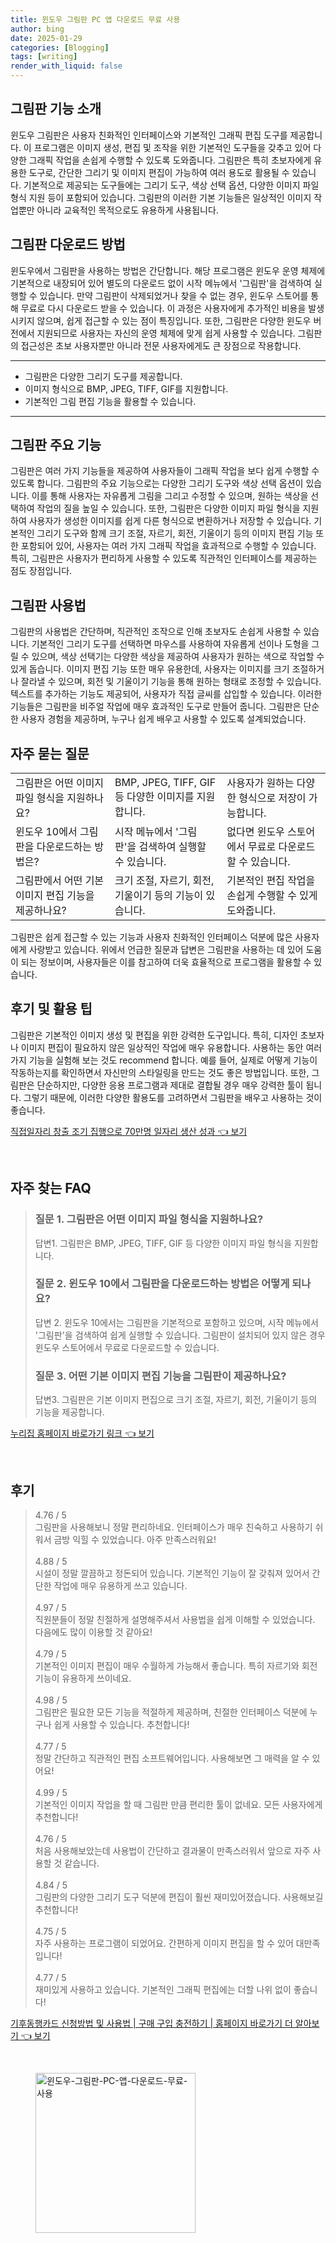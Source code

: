 ```yaml
---
title: 윈도우 그림판 PC 앱 다운로드 무료 사용
author: bing
date: 2025-01-29
categories: [Blogging]
tags: [writing]
render_with_liquid: false
---
```



<h2 id='그림판 기능 소개'>그림판 기능 소개</h2>

<p>윈도우 그림판은 사용자 친화적인 인터페이스와 기본적인 그래픽 편집 도구를 제공합니다. 이 프로그램은 이미지 생성, 편집 및 조작을 위한 기본적인 도구들을 갖추고 있어 다양한 그래픽 작업을 손쉽게 수행할 수 있도록 도와줍니다. 그림판은 특히 초보자에게 유용한 도구로, 간단한 그리기 및 이미지 편집이 가능하여 여러 용도로 활용될 수 있습니다. 기본적으로 제공되는 도구들에는 그리기 도구, 색상 선택 옵션, 다양한 이미지 파일 형식 지원 등이 포함되어 있습니다. 그림판의 이러한 기본 기능들은 일상적인 이미지 작업뿐만 아니라 교육적인 목적으로도 유용하게 사용됩니다.</p>

<h2 id='그림판 다운로드 방법'>그림판 다운로드 방법</h2>

<p>윈도우에서 그림판을 사용하는 방법은 간단합니다. 해당 프로그램은 윈도우 운영 체제에 기본적으로 내장되어 있어 별도의 다운로드 없이 시작 메뉴에서 '그림판'을 검색하여 실행할 수 있습니다. 만약 그림판이 삭제되었거나 찾을 수 없는 경우, 윈도우 스토어를 통해 무료로 다시 다운로드 받을 수 있습니다. 이 과정은 사용자에게 추가적인 비용을 발생시키지 않으며, 쉽게 접근할 수 있는 점이 특징입니다. 또한, 그림판은 다양한 윈도우 버전에서 지원되므로 사용자는 자신의 운영 체제에 맞게 쉽게 사용할 수 있습니다. 그림판의 접근성은 초보 사용자뿐만 아니라 전문 사용자에게도 큰 장점으로 작용합니다.</p>

<hr />

<ul>
    <li>그림판은 다양한 그리기 도구를 제공합니다.</li>
    <li>이미지 형식으로 BMP, JPEG, TIFF, GIF를 지원합니다.</li>
    <li>기본적인 그림 편집 기능을 활용할 수 있습니다.</li>
</ul>

<hr />

<h2 id='그림판 주요 기능'>그림판 주요 기능</h2>

<p>그림판은 여러 가지 기능들을 제공하여 사용자들이 그래픽 작업을 보다 쉽게 수행할 수 있도록 합니다. 그림판의 주요 기능으로는 다양한 그리기 도구와 색상 선택 옵션이 있습니다. 이를 통해 사용자는 자유롭게 그림을 그리고 수정할 수 있으며, 원하는 색상을 선택하여 작업의 질을 높일 수 있습니다. 또한, 그림판은 다양한 이미지 파일 형식을 지원하여 사용자가 생성한 이미지를 쉽게 다른 형식으로 변환하거나 저장할 수 있습니다. 기본적인 그리기 도구와 함께 크기 조절, 자르기, 회전, 기울이기 등의 이미지 편집 기능 또한 포함되어 있어, 사용자는 여러 가지 그래픽 작업을 효과적으로 수행할 수 있습니다. 특히, 그림판은 사용자가 편리하게 사용할 수 있도록 직관적인 인터페이스를 제공하는 점도 장점입니다.</p>

<h2 id='그림판 사용법'>그림판 사용법</h2>

<p>그림판의 사용법은 간단하며, 직관적인 조작으로 인해 초보자도 손쉽게 사용할 수 있습니다. 기본적인 그리기 도구를 선택하면 마우스를 사용하여 자유롭게 선이나 도형을 그릴 수 있으며, 색상 선택기는 다양한 색상을 제공하여 사용자가 원하는 색으로 작업할 수 있게 돕습니다. 이미지 편집 기능 또한 매우 유용한데, 사용자는 이미지를 크기 조절하거나 잘라낼 수 있으며, 회전 및 기울이기 기능을 통해 원하는 형태로 조정할 수 있습니다. 텍스트를 추가하는 기능도 제공되어, 사용자가 직접 글씨를 삽입할 수 있습니다. 이러한 기능들은 그림판을 비주얼 작업에 매우 효과적인 도구로 만들어 줍니다. 그림판은 단순한 사용자 경험을 제공하며, 누구나 쉽게 배우고 사용할 수 있도록 설계되었습니다.</p>

<h2 id='자주 묻는 질문'>자주 묻는 질문</h2>

<table>
    <tr>
        <td>그림판은 어떤 이미지 파일 형식을 지원하나요?</td>
        <td>BMP, JPEG, TIFF, GIF 등 다양한 이미지를 지원합니다.</td>
        <td>사용자가 원하는 다양한 형식으로 저장이 가능합니다.</td>
    </tr>
    <tr>
        <td>윈도우 10에서 그림판을 다운로드하는 방법은?</td>
        <td>시작 메뉴에서 '그림판'을 검색하여 실행할 수 있습니다.</td>
        <td>없다면 윈도우 스토어에서 무료로 다운로드할 수 있습니다.</td>
    </tr>
    <tr>
        <td>그림판에서 어떤 기본 이미지 편집 기능을 제공하나요?</td>
        <td>크기 조절, 자르기, 회전, 기울이기 등의 기능이 있습니다.</td>
        <td>기본적인 편집 작업을 손쉽게 수행할 수 있게 도와줍니다.</td>
    </tr>
</table>

<p>그림판은 쉽게 접근할 수 있는 기능과 사용자 친화적인 인터페이스 덕분에 많은 사용자에게 사랑받고 있습니다. 위에서 언급한 질문과 답변은 그림판을 사용하는 데 있어 도움이 되는 정보이며, 사용자들은 이를 참고하여 더욱 효율적으로 프로그램을 활용할 수 있습니다.</p>

<h2 id='후기 및 활용 팁'>후기 및 활용 팁</h2>

<p>그림판은 기본적인 이미지 생성 및 편집을 위한 강력한 도구입니다. 특히, 디자인 초보자나 이미지 편집이 필요하지 않은 일상적인 작업에 매우 유용합니다. 사용하는 동안 여러 가지 기능을 실험해 보는 것도 recommend 합니다. 예를 들어, 실제로 어떻게 기능이 작동하는지를 확인하면서 자신만의 스타일링을 만드는 것도 좋은 방법입니다. 또한, 그림판은 단순하지만, 다양한 응용 프로그램과 제대로 결합될 경우 매우 강력한 툴이 됩니다. 그렇기 때문에, 이러한 다양한 활용도를 고려하면서 그림판을 배우고 사용하는 것이 좋습니다.</p>


<p><a class="click-button" title="직접일자리 창출 조기 집행으로 70만명 일자리 생산 성과" href="https://aptwhite.github.io/posts/%EC%A7%81%EC%A0%91%EC%9D%BC%EC%9E%90%EB%A6%AC-%EC%B0%BD%EC%B6%9C-%EC%A1%B0%EA%B8%B0-%EC%A7%91%ED%96%89%EC%9C%BC%EB%A1%9C-70%EB%A7%8C%EB%AA%85-%EC%9D%BC%EC%9E%90%EB%A6%AC-%EC%83%9D%EC%82%B0-%EC%84%B1%EA%B3%BC/" rel="dofollow">직접일자리 창출 조기 집행으로 70만명 일자리 생산 성과 👈 보기</a></p><br>
<h2 id='자주_찾는_FAQ'>자주 찾는 FAQ</h2>
<div itemscope="" itemtype="https://schema.org/FAQPage"> <blockquote> <div itemscope="" itemprop="mainEntity" itemtype="https://schema.org/Question"> <h3 itemprop="name">질문 1. 그림판은 어떤 이미지 파일 형식을 지원하나요?</h3> <div itemscope="" itemprop="acceptedAnswer" itemtype="https://schema.org/Answer"> <span itemprop="text"> <p>답변1. 그림판은 BMP, JPEG, TIFF, GIF 등 다양한 이미지 파일 형식을 지원합니다.</p> </span> </div> </div> <div itemscope="" itemprop="mainEntity" itemtype="https://schema.org/Question"> <h3 itemprop="name">질문 2. 윈도우 10에서 그림판을 다운로드하는 방법은 어떻게 되나요?</h3> <div itemscope="" itemprop="acceptedAnswer" itemtype="https://schema.org/Answer"> <span itemprop="text"> <p>답변 2. 윈도우 10에서는 그림판을 기본적으로 포함하고 있으며, 시작 메뉴에서 '그림판'을 검색하여 쉽게 실행할 수 있습니다. 그림판이 설치되어 있지 않은 경우 윈도우 스토어에서 무료로 다운로드할 수 있습니다.</p> </span> </div> </div> <div itemscope="" itemprop="mainEntity" itemtype="https://schema.org/Question"> <h3 itemprop="name">질문 3. 어떤 기본 이미지 편집 기능을 그림판이 제공하나요?</h3> <div itemscope="" itemprop="acceptedAnswer" itemtype="https://schema.org/Answer"> <span itemprop="text"> <p>답변3. 그림판은 기본 이미지 편집으로 크기 조절, 자르기, 회전, 기울이기 등의 기능을 제공합니다.</p> </span> </div> </div> </blockquote> </div>
<p><a class="click-button" title="누리집 홈페이지 바로가기 링크" href="https://aptwhite.github.io/posts/%EB%88%84%EB%A6%AC%EC%A7%91-%ED%99%88%ED%8E%98%EC%9D%B4%EC%A7%80-%EB%B0%94%EB%A1%9C%EA%B0%80%EA%B8%B0-%EB%A7%81%ED%81%AC/" rel="dofollow">누리집 홈페이지 바로가기 링크 👈 보기</a></p><br>
<h2 id='후기'>후기</h2>
<div itemscope itemtype="https://schema.org/Product">
  <blockquote>
  <div itemprop="review" itemscope itemtype="https://schema.org/Review">
      <div itemprop="reviewRating" itemscope itemtype="https://schema.org/Rating"> <span itemprop="ratingValue">4.76</span> / <span itemprop="bestRating">5</span> </div>
      <span itemprop="reviewBody">그림판을 사용해보니 정말 편리하네요. 인터페이스가 매우 친숙하고 사용하기 쉬워서 금방 익힐 수 있었습니다. 아주 만족스러워요!</span>
  </div>
  <br>
  <div itemprop="review" itemscope itemtype="https://schema.org/Review">
      <div itemprop="reviewRating" itemscope itemtype="https://schema.org/Rating"> <span itemprop="ratingValue">4.88</span> / <span itemprop="bestRating">5</span> </div>
      <span itemprop="reviewBody">시설이 정말 깔끔하고 정돈되어 있습니다. 기본적인 기능이 잘 갖춰져 있어서 간단한 작업에 매우 유용하게 쓰고 있습니다.</span>
  </div>
  <br>
  <div itemprop="review" itemscope itemtype="https://schema.org/Review">
      <div itemprop="reviewRating" itemscope itemtype="https://schema.org/Rating"> <span itemprop="ratingValue">4.97</span> / <span itemprop="bestRating">5</span> </div>
      <span itemprop="reviewBody">직원분들이 정말 친절하게 설명해주셔서 사용법을 쉽게 이해할 수 있었습니다. 다음에도 많이 이용할 것 같아요!</span>
  </div>
  <br>
  <div itemprop="review" itemscope itemtype="https://schema.org/Review">
      <div itemprop="reviewRating" itemscope itemtype="https://schema.org/Rating"> <span itemprop="ratingValue">4.79</span> / <span itemprop="bestRating">5</span> </div>
      <span itemprop="reviewBody">기본적인 이미지 편집이 매우 수월하게 가능해서 좋습니다. 특히 자르기와 회전 기능이 유용하게 쓰이네요.</span>
  </div>
  <br>
  <div itemprop="review" itemscope itemtype="https://schema.org/Review">
      <div itemprop="reviewRating" itemscope itemtype="https://schema.org/Rating"> <span itemprop="ratingValue">4.98</span> / <span itemprop="bestRating">5</span> </div>
      <span itemprop="reviewBody">그림판은 필요한 모든 기능을 적절하게 제공하며, 친절한 인터페이스 덕분에 누구나 쉽게 사용할 수 있습니다. 추천합니다!</span>
  </div>
  <br>
  <div itemprop="review" itemscope itemtype="https://schema.org/Review">
      <div itemprop="reviewRating" itemscope itemtype="https://schema.org/Rating"> <span itemprop="ratingValue">4.77</span> / <span itemprop="bestRating">5</span> </div>
      <span itemprop="reviewBody">정말 간단하고 직관적인 편집 소프트웨어입니다. 사용해보면 그 매력을 알 수 있어요!</span>
  </div>
  <br>
  <div itemprop="review" itemscope itemtype="https://schema.org/Review">
      <div itemprop="reviewRating" itemscope itemtype="https://schema.org/Rating"> <span itemprop="ratingValue">4.99</span> / <span itemprop="bestRating">5</span> </div>
      <span itemprop="reviewBody">기본적인 이미지 작업을 할 때 그림판 만큼 편리한 툴이 없네요. 모든 사용자에게 추천합니다!</span>
  </div>
  <br>
  <div itemprop="review" itemscope itemtype="https://schema.org/Review">
      <div itemprop="reviewRating" itemscope itemtype="https://schema.org/Rating"> <span itemprop="ratingValue">4.76</span> / <span itemprop="bestRating">5</span> </div>
      <span itemprop="reviewBody">처음 사용해보았는데 사용법이 간단하고 결과물이 만족스러워서 앞으로 자주 사용할 것 같습니다.</span>
  </div>
  <br>
  <div itemprop="review" itemscope itemtype="https://schema.org/Review">
      <div itemprop="reviewRating" itemscope itemtype="https://schema.org/Rating"> <span itemprop="ratingValue">4.84</span> / <span itemprop="bestRating">5</span> </div>
      <span itemprop="reviewBody">그림판의 다양한 그리기 도구 덕분에 편집이 훨씬 재미있어졌습니다. 사용해보길 추천합니다!</span>
  </div>
  <br>
  <div itemprop="review" itemscope itemtype="https://schema.org/Review">
      <div itemprop="reviewRating" itemscope itemtype="https://schema.org/Rating"> <span itemprop="ratingValue">4.75</span> / <span itemprop="bestRating">5</span> </div>
      <span itemprop="reviewBody">자주 사용하는 프로그램이 되었어요. 간편하게 이미지 편집을 할 수 있어 대만족입니다!</span>
  </div>
  <br>
  <div itemprop="review" itemscope itemtype="https://schema.org/Review">
      <div itemprop="reviewRating" itemscope itemtype="https://schema.org/Rating"> <span itemprop="ratingValue">4.77</span> / <span itemprop="bestRating">5</span> </div>
      <span itemprop="reviewBody">재미있게 사용하고 있습니다. 기본적인 그래픽 편집에는 더할 나위 없이 좋습니다!</span>
  </div>
  </blockquote>
</div>
<p><a class="click-button" title="기후동행카드 신청방법 및 사용법 | 구매 구입 충전하기 | 홈페이지 바로가기 더 알아보기" href="https://aptwhite.github.io/posts/%EA%B8%B0%ED%9B%84%EB%8F%99%ED%96%89%EC%B9%B4%EB%93%9C-%EC%8B%A0%EC%B2%AD%EB%B0%A9%EB%B2%95-%EB%B0%8F-%EC%82%AC%EC%9A%A9%EB%B2%95-%EA%B5%AC%EB%A7%A4-%EA%B5%AC%EC%9E%85-%EC%B6%A9%EC%A0%84%ED%95%98%EA%B8%B0-%ED%99%88%ED%8E%98%EC%9D%B4%EC%A7%80-%EB%B0%94%EB%A1%9C%EA%B0%80%EA%B8%B0-%EB%8D%94-%EC%95%8C%EC%95%84%EB%B3%B4%EA%B8%B0/" rel="dofollow">기후동행카드 신청방법 및 사용법 | 구매 구입 충전하기 | 홈페이지 바로가기 더 알아보기 👈 보기</a></p><br>
<figure class="image"><img src="https://aptwhite.github.io/assets/img/thumbnail/윈도우-그림판-PC-앱-다운로드-무료-사용.webp" alt="윈도우-그림판-PC-앱-다운로드-무료-사용" width="256" height="256"></figure>